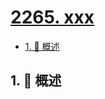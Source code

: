 # [2265. xxx](https://github.com/Tdahuyou/TNotes.leetcode/tree/main/notes/2265.%20xxx)

<!-- region:toc -->

- [1. 📝 概述](#1--概述)

<!-- endregion:toc -->

## 1. 📝 概述
